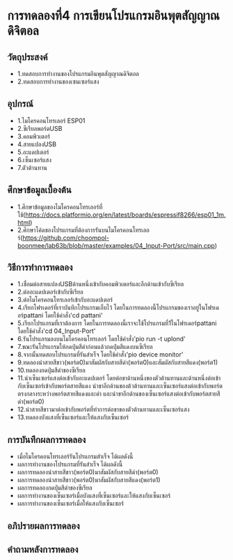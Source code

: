 # การทดลองที่4 การเขียนโปรแกรมอินพุตสัญญาณดิจิตอล

## วัตถุประสงค์
* 1.ทดสอบการทำงานของโปรแกรมอินพุตสัญญาณดิจิตอล
* 2.ทดสอบการทำงานของเซนเซอร์แสง

## อุปกรณ์
* 1.ไมโครคอนโทรเลอร์ ESP01
* 2.ซีเรียลพอร์ตUSB
* 3.คอมพิวเตอร์
* 4.สายแปลงUSB
* 5.อะแดปเตอร์
* 6.เซ็นเซอร์แสง
* 7.ตัวต้านทาน

## ศึกษาข้อมูลเบื้องต้น
* 1.ศึกษาข้อมูลของไมโครคอนโทรเลอร์ที่ใช้(https://docs.platformio.org/en/latest/boards/espressif8266/esp01_1m.html)
* 2.ศึกษาโค้ดของโปรแกรมที่ต้องการรันบนไมโครคอนโทรเลอร์(https://github.com/choompol-boonmee/lab63b/blob/master/examples/04_Input-Port/src/main.cpp)


## วิธีการทำการทดลอง
* 1.เชื่อมต่อสายแปลงUSBด้านหนึ่งเข้ากับคอมพิวเตอร์และอีกด้านเข้ากับซีเรียล
* 2.ต่ออะแดปเตอร์เข้ากับซีเรียล
* 3.ต่อไมโครคอนโทรเลอร์เข้ากับอะแดปเตอร์
* 4.เรียกโฟรเดอร์ที่เราบันทึกโปรแกรมเก็บไว้ โดยในการทดลองนี้โปรแกรมของเราอยู่ในโฟรเดอร์pattani โดยใช้คำสั่ง'cd pattani'
* 5.เรียกโปรแกรมที่เราต้องการ โดยในการทดลองนี้เราจะใช้โปรแกรมที่1ในโฟรเดอร์pattani โดยใช้คำสั่ง'cd 04_Input-Port'
* 6.รันโปรแกรมลงบนไมโครคอนโทรเลอร์ โดยใช้คำสั่ง'pio run -t uplond'
* 7.ขณะรันโปรแกรมให้กดปุ่มสีดำก่อนแล้วกดปุ่มสีแดงบนซีเรียล
* 8.จากนั้นทดสอบโปรแกรมที่รันสำเร็จ โดยใช้คำสั่ง'pio device monitor'
* 9.ทดลองนำสายสีขาว(พอร์ต0)มาสัมผัสกับสายสีดำ(พอร์ต0)และสัมผัสกับสายสีแดง(พอร์ต1)
* 10.ทดลองกดปุ่มสีดำของซีเรียล
* 11.นำเซ็นเซอร์แสงต่อเข้ากับอะแดปเตอร์ โดยต่อขาด้านหนึ่งของตัวต้านทานและด้านหนึ่งต่อเข้ากับเซ็นเซอร์เข้ากับพอร์ตสายสีแดง นำขาอีกด้านของต้วต้านทานและเซ็นเซอร์แสงต่อเข้ากับพอร์ตตรงกลางระหว่างพอร์ตสายสีแดงและดำ และนำขาอีกด้านของเซ็นเซอร์แสงต่อเข้ากับพอร์ตสายสีดำ(พอร์ต0)
* 12.นำสายสีขาวมาต่อเข้ากับพอร์ตที่ทำการต่อขาของตัวต้านทานและเซ็นเซอร์แสง
* 13.ทดลองบังแสงที่เซ็นเซอร์และให้แสงกับเซ็นเซอร์


## การบันทึกผลการทดลอง
* เมื่อไมโครคอนโทรเลอร์รันโปรแกรมสำเร็จ ได้ผลดังนี้
* ผลการทำงานของโปรแกรมที่รันสำเร็จ ได้ผลดังนี้
* ผลการทดลองนำสายสีขาว(พอร์ต0)มาสัมผัสกับสายสีดำ(พอร์ต0)
* ผลการทดลองนำสายสีขาว(พอร์ต0)มาสัมผัสกับสายสีแดง(พอร์ต1)
* ผลการทดลองกดปุ่มสีดำของซีเรียล
* ผลการทำงานของเซ็นเซอร์เมื่อบังแสงที่เซ็นเซอร์และให้แสงกับเซ็นเซอร์
* ผลการทำงานของเซ็นเซอร์เมื่อให้แสงกับเซ็นเซอร์

## อภิปรายผลการทดลอง


## คำถามหลังการทดลอง


